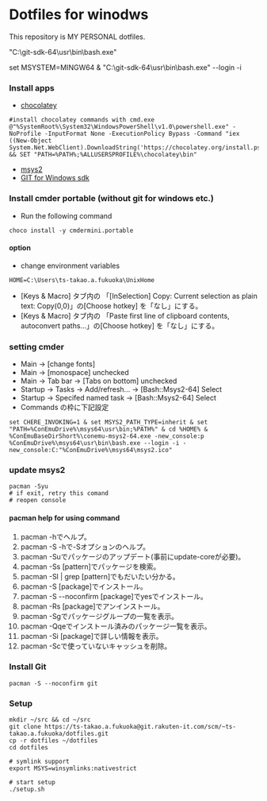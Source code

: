 # Dotfiles for winodws

This repository is MY PERSONAL dotfiles.

"C:\git-sdk-64\usr\bin\bash.exe"

set MSYSTEM=MINGW64 & "C:\git-sdk-64\usr\bin\bash.exe" --login -i

### Install apps
 - [chocolatey](https://chocolatey.org/install)
```
#install chocolatey commands with cmd.exe
@"%SystemRoot%\System32\WindowsPowerShell\v1.0\powershell.exe" -NoProfile -InputFormat None -ExecutionPolicy Bypass -Command "iex ((New-Object System.Net.WebClient).DownloadString('https://chocolatey.org/install.ps1'))" && SET "PATH=%PATH%;%ALLUSERSPROFILE%\chocolatey\bin"

```
 - [msys2](http://www.msys2.org/)
 - [GIT for Windows sdk](https://github.com/git-for-windows/build-extra/releases)

### Install cmder portable (without git for windows etc.)
 - Run the following command
```
choco install -y cmdermini.portable
```

#### option
 - change environment variables
```
HOME=C:\Users\ts-takao.a.fukuoka\UnixHome
```

 - [Keys & Macro] タブ内の 「[InSelection] Copy: Current selection as plain text: Copy(0,0)」の[Choose hotkey] を「なし」にする。
 - [Keys & Macro] タブ内の 「Paste first line of clipboard contents, autoconvert paths…」の[Choose hotkey] を「なし」にする。


### setting cmder
 - Main -> [change fonts]
 - Main -> [monospace] unchecked
 - Main -> Tab bar -> [Tabs on bottom] unchecked
 - Startup -> Tasks -> Add/refresh... 
    -> [Bash::Msys2-64] Select
 - Startup -> Specifed named task
    -> [Bash::Msys2-64] Select
  - Commands の枠に下記設定
```
set CHERE_INVOKING=1 & set MSYS2_PATH_TYPE=inherit & set "PATH=%ConEmuDrive%\msys64\usr\bin;%PATH%" & cd %HOME% & %ConEmuBaseDirShort%\conemu-msys2-64.exe -new_console:p %ConEmuDrive%\msys64\usr\bin\bash.exe --login -i -new_console:C:"%ConEmuDrive%\msys64\msys2.ico"
```

### update msys2
```
pacman -Syu
# if exit, retry this comand
# reopen console
```

#### pacman help for using command
1. pacman -hでヘルプ。
1. pacman -S -hで-Sオプションのヘルプ。
1. pacman -Suでパッケージのアップデート(事前にupdate-coreが必要)。
1. pacman -Ss [pattern]でパッケージを検索。
1. pacman -Sl | grep [pattern]でもだいたい分かる。
1. pacman -S [package]でインストール。
1. pacman -S --noconfirm [package]でyesでインストール。
1. pacman -Rs [package]でアンインストール。
1. pacman -Sgでパッケージグループの一覧を表示。
1. pacman -Qqeでインストール済みのパッケージ一覧を表示。
1. pacman -Si [package]で詳しい情報を表示。
1. pacman -Scで使っていないキャッシュを削除。

### Install Git
```
pacman -S --noconfirm git
```

### Setup
```
mkdir ~/src && cd ~/src
git clone https://ts-takao.a.fukuoka@git.rakuten-it.com/scm/~ts-takao.a.fukuoka/dotfiles.git
cp -r dotfiles ~/dotfiles
cd dotfiles

# symlink support
export MSYS=winsymlinks:nativestrict

# start setup
./setup.sh
```

